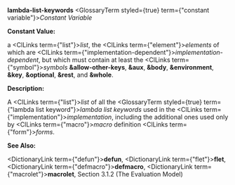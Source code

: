 **lambda-list-keywords** <GlossaryTerm styled={true} term={"constant variable"}><i>Constant Variable</i></GlossaryTerm> 



**Constant Value:** 



a <ClLinks  term={"list"}><i>list</i></ClLinks>, the <ClLinks  term={"element"}><i>elements</i></ClLinks> of which are <ClLinks  term={"implementation-dependent"}><i>implementation-dependent</i></ClLinks>, but which must contain at least the <ClLinks  term={"symbol"}><i>symbols</i></ClLinks> **&amp;allow-other-keys**, **&amp;aux**, **&amp;body**, **&amp;environment**, **&amp;key**, **&amp;optional**, **&amp;rest**, and **&amp;whole**. 



**Description:** 



A <ClLinks  term={"list"}><i>list</i></ClLinks> of all the <GlossaryTerm styled={true} term={"lambda list keyword"}><i>lambda list keywords</i></GlossaryTerm> used in the <ClLinks  term={"implementation"}><i>implementation</i></ClLinks>, including the additional ones used only by <ClLinks  term={"macro"}><i>macro</i></ClLinks> definition <ClLinks  term={"form"}><i>forms</i></ClLinks>. 



**See Also:** 



<DictionaryLink  term={"defun"}><b>defun</b></DictionaryLink>, <DictionaryLink  term={"flet"}><b>flet</b></DictionaryLink>, <DictionaryLink  term={"defmacro"}><b>defmacro</b></DictionaryLink>, <DictionaryLink  term={"macrolet"}><b>macrolet</b></DictionaryLink>, Section 3.1.2 (The Evaluation Model) 



